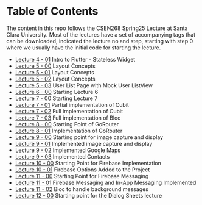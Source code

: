 # Table of Contents
The content in this repo follows the CSEN268 Spring25 Lecture at Santa Clara University. Most of the lectures have a set of accompanying tags that can be downloaded, indicated the lecture no and step, starting with step 0 where we usually have the initial code for starting the lecture.

- [Lecture 4 - 01](https://github.com/mehmetartun/CSEN268-S25/tree/L04.01) Intro to Flutter - Stateless Widget
- [Lecture 5 - 00](https://github.com/mehmetartun/CSEN268-S25/tree/L05.00) Layout Concepts
- [Lecture 5 - 01](https://github.com/mehmetartun/CSEN268-S25/tree/L05.01) Layout Concepts
- [Lecture 5 - 02](https://github.com/mehmetartun/CSEN268-S25/tree/L05.02) Layout Concepts
- [Lecture 5 - 03](https://github.com/mehmetartun/CSEN268-S25/tree/L05.03) User List Page with Mock User ListView
- [Lecture 6 - 00](https://github.com/mehmetartun/CSEN268-S25/tree/L06.00) Starting Lecture 6
- [Lecture 7 - 00](https://github.com/mehmetartun/CSEN268-S25/tree/L07.00) Starting Lecture 7
- [Lecture 7 - 01](https://github.com/mehmetartun/CSEN268-S25/tree/L07.01) Partial implementation of Cubit
- [Lecture 7 - 02](https://github.com/mehmetartun/CSEN268-S25/tree/L07.02) Full implementation of Cubit
- [Lecture 7 - 03](https://github.com/mehmetartun/CSEN268-S25/tree/L07.03) Full implementation of Bloc
- [Lecture 8 - 00](https://github.com/mehmetartun/CSEN268-S25/tree/L08.00) Starting Point of GoRouter
- [Lecture 8 - 01](https://github.com/mehmetartun/CSEN268-S25/tree/L08.01) Implementation of GoRouter
- [Lecture 9 - 00](https://github.com/mehmetartun/CSEN268-S25/tree/L09.00) Starting point for image capture and display
- [Lecture 9 - 01](https://github.com/mehmetartun/CSEN268-S25/tree/L09.01) Implemented image capture and display
- [Lecture 9 - 02](https://github.com/mehmetartun/CSEN268-S25/tree/L09.02) Implemented Google Maps
- [Lecture 9 - 03](https://github.com/mehmetartun/CSEN268-S25/tree/L09.03) Implemented  Contacts
- [Lecture 10 - 00](https://github.com/mehmetartun/CSEN268-S25/tree/L10.00) Starting Point for Firebase Implementation
- [Lecture 10 - 01](https://github.com/mehmetartun/CSEN268-S25/tree/L10.01) Firebase Options Added to the Project
- [Lecture 11 - 00](https://github.com/mehmetartun/CSEN268-S25/tree/L11.00) Starting Point for Firebase Messaging
- [Lecture 11 - 01](https://github.com/mehmetartun/CSEN268-S25/tree/L11.01) Firebase Messaging and In-App Messaging Implemented
- [Lecture 11 - 02](https://github.com/mehmetartun/CSEN268-S25/tree/L11.02) Bloc to handle background messages
- [Lecture 12 - 00](https://github.com/mehmetartun/CSEN268-S25/tree/L12.00) Starting point for the Dialog Sheets lecture


